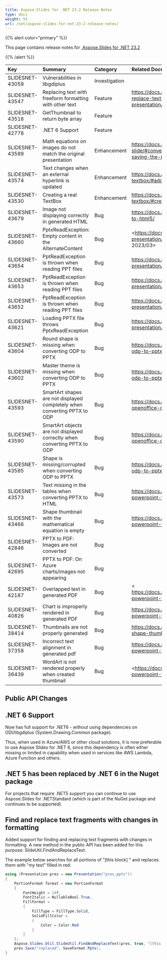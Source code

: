 ```yaml
---
title: Aspose.Slides for .NET 23.2 Release Notes
type: docs
weight: 55
url: /net/aspose-slides-for-net-23-2-release-notes/
---
```


{{% alert color="primary" %}} 

This page contains release notes for [ Aspose.Slides for .NET 23.2](https://www.nuget.org/packages/Aspose.Slides.NET/)

{{% /alert %}} 

|**Key**|**Summary**|**Category**|**Related Documentation**|
| :- | :- | :- | :- |
|SLIDESNET-43059|Vulnerabilities in libgdiplus|Investigation|
|SLIDESNET-43547|Replacing text with freeform formatting with other text|Feature|<https://docs.aspose.com/slides/net/find-and-replace-text-without-losing-format-in-presentation/>
|SLIDESNET-43516|GetThumbnail to return byte array|Feature|
|SLIDESNET-42778|.NET 6 Support|Feature|
|SLIDESNET-43589|Math equations on images do not match the original presentation|Enhancement|<https://docs.aspose.com/slides/net/convert-slide/#converting-slides-to-bitmap-and-saving-the-images-in-png>
|SLIDESNET-43574|Text changes when an external hyperlink is updated|Enhancement|<https://docs.aspose.com/slides/net/manage-textbox/#add-text-box-with-hyperlink>
|SLIDESNET-43530|Creating a real TextBox|Enhancement|<https://docs.aspose.com/slides/net/manage-textbox/#create-text-box-on-slide>
|SLIDESNET-43679|Image not displaying correctly in generated HTML|Bug|<https://docs.aspose.com/slides/net/export-to-html5/>
|SLIDESNET-43660|PptxReadException: Empty content in the AlternateContent|Bug|<https://docs.aspose.com/slides/net/open-presentation/ Tags: category:PPTX, 2023/04, 2023/03>
|SLIDESNET-43654|PptReadException is thrown when reading PPT files|Bug|<https://docs.aspose.com/slides/net/open-presentation/>
|SLIDESNET-43653|PptReadException is thrown when reading PPT files|Bug|<https://docs.aspose.com/slides/net/open-presentation/>
|SLIDESNET-43652|PptReadException is thrown when reading PPT files|Bug|<https://docs.aspose.com/slides/net/open-presentation/>
|SLIDESNET-43621|Loading PPTX file throws PptxReadException|Bug|<https://docs.aspose.com/slides/net/open-presentation/>
|SLIDESNET-43604|Round shape is missing when converting ODP to PPTX|Bug|<https://docs.aspose.com/slides/net/convert-odp-to-pptx/>
|SLIDESNET-43602|Master theme is missing when converting ODP to PPTX|Bug|<https://docs.aspose.com/slides/net/convert-odp-to-pptx/>
|SLIDESNET-43593|SmartArt shapes are not displayed completely when converting PPTX to ODP|Bug|<https://docs.aspose.com/slides/net/convert-openoffice-odp/>
|SLIDESNET-43590|SmartArt objects are not displayed correctly when converting PPTX to ODP|Bug|<https://docs.aspose.com/slides/net/convert-openoffice-odp/>
|SLIDESNET-43585|Shape is missing/corrupted when converting ODP to PPTX|Bug|<https://docs.aspose.com/slides/net/convert-odp-to-pptx/>
|SLIDESNET-43573|Text missing in the tables when converting PPTX to HTML|Bug|<https://docs.aspose.com/slides/net/convert-powerpoint-to-html/>
|SLIDESNET-43466|Shape thumbnail with the mathematical equation is empty|Bug|<https://docs.aspose.com/slides/net/convert-powerpoint-to-png/>
|SLIDESNET-42846|PPTX to PDF: Images are not converted|Bug|
|SLIDESNET-42695|PPTX to PDF: On Azure charts/images not appearing|Bug|
|SLIDESNET-42187|Overlapped text in generated PDF|Bug|< https://docs.aspose.com/slides/net/convert-powerpoint-to-pdf/>
|SLIDESNET-40826|Chart is improperly rendered in generated PDF|Bug|<https://docs.aspose.com/slides/net/convert-powerpoint-to-pdf/>
|SLIDESNET-38414|Thumbnails are not properly generated|Bug|<https://docs.aspose.com/slides/net/create-shape-thumbnails/>
|SLIDESNET-37358|Incorrect text alignment in generated pdf|Bug|<https://docs.aspose.com/slides/net/convert-powerpoint-to-pdf/>
|SLIDESNET-36439|WordArt is not rendered properly when created thumbnail|Bug|<https://docs.aspose.com/slides/net/convert-powerpoint-to-png/

## Public API Changes ##

## .NET 6 Support ##

Now has full support for .NET6 - without using dependencies on GDI/libgdiplus (System.Drawing.Common package). 

Thus, when used in Azure/AWS or other cloud solutions, it is now preferable to use Aspose Slides for .NET 6, since this dependency is often either missing or limited in capability when used in services like AWS Lambda, Azure Function and others.

## .NET 5 has been replaced by .NET 6 in the Nuget package ##

For projects that require .NET5 support you can continue to use Aspose.Slides for .NETStandard (which is part of the NuGet package and continues to be supported). 

## Find and replace text fragments with changes in formatting ##

Added support for finding and replacing text fragments with changes in formatting. A new method in the public API has been added for this purpose: SlideUtil.FindAndReplaceText.

The example below searches for all portions of "[this block] " and replaces them with "my text" filled in red:

```csharp
using (Presentation pres = new Presentation("pres.pptx"))
{
    PortionFormat format = new PortionFormat
    {
        FontHeight = 24f,
        FontItalic = NullableBool.True,
        FillFormat =
        {
            FillType = FillType.Solid,
            SolidFillColor =
            {
                Color = Color.Red
            }
        }
    };
    Aspose.Slides.Util.SlideUtil.FindAndReplaceText(pres, true, "[this block] ", "my text ", format);
    pres.Save("replaced", SaveFormat.Pptx);
}
```


